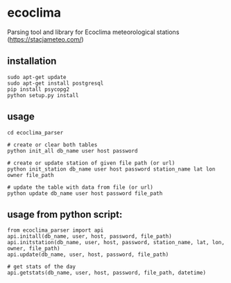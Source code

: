 # ecoclima
Parsing tool and library for Ecoclima meteorological stations (https://stacjameteo.com/)

## installation
    sudo apt-get update
    sudo apt-get install postgresql
    pip install psycopg2
    python setup.py install

## usage
    cd ecoclima_parser
    
    # create or clear both tables
    python init_all db_name user host password
    
    # create or update station of given file path (or url)
    python init_station db_name user host password station_name lat lon owner file_path
    
    # update the table with data from file (or url)
    python update db_name user host password file_path

## usage from python script:
    from ecoclima_parser import api
    api.initall(db_name, user, host, password, file_path)
    api.initstation(db_name, user, host, password, station_name, lat, lon, owner, file_path)
    api.update(db_name, user, host, password, file_path)
    
    # get stats of the day
    api.getstats(db_name, user, host, password, file_path, datetime)
